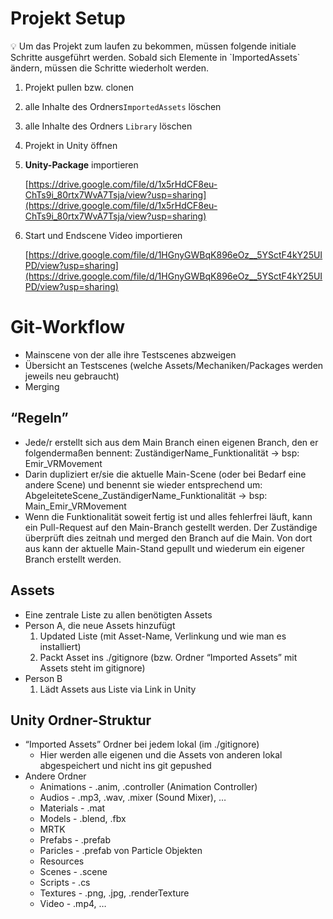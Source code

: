 # Projekt Setup
<aside>
💡 Um das Projekt zum laufen zu bekommen, müssen folgende initiale Schritte ausgeführt werden. Sobald sich Elemente in `ImportedAssets` ändern, müssen die Schritte wiederholt werden.

</aside>

1. Projekt pullen bzw. clonen
2. alle Inhalte des Ordners`ImportedAssets` löschen
3. alle Inhalte des Ordners `Library` löschen
4. Projekt in Unity öffnen
5. **Unity-Package** importieren 
    
    [https://drive.google.com/file/d/1x5rHdCF8eu-ChTs9i_80rtx7WvA7Tsja/view?usp=sharing](https://drive.google.com/file/d/1x5rHdCF8eu-ChTs9i_80rtx7WvA7Tsja/view?usp=sharing)
    
6. Start und Endscene Video importieren
    
    [https://drive.google.com/file/d/1HGnyGWBqK896eOz__5YSctF4kY25UIPD/view?usp=sharing](https://drive.google.com/file/d/1HGnyGWBqK896eOz__5YSctF4kY25UIPD/view?usp=sharing)
    

# Git-Workflow
- Mainscene von der alle ihre Testscenes abzweigen
- Übersicht an Testscenes (welche Assets/Mechaniken/Packages werden jeweils neu gebraucht)
- Merging

## “Regeln”

- Jede/r erstellt sich aus dem Main Branch einen eigenen Branch, den er folgendermaßen bennent: ZuständigerName_Funktionalität → bsp: Emir_VRMovement
- Darin dupliziert er/sie die aktuelle Main-Scene (oder bei Bedarf eine andere Scene) und benennt sie wieder entsprechend um: AbgeleiteteScene_ZuständigerName_Funktionalität → bsp: Main_Emir_VRMovement
- Wenn die Funktionalität soweit fertig ist und alles fehlerfrei läuft, kann ein Pull-Request auf den Main-Branch gestellt werden. Der Zuständige überprüft dies zeitnah und merged den Branch auf die Main. Von dort aus kann der aktuelle Main-Stand gepullt und wiederum ein eigener Branch erstellt werden.

## Assets

- Eine zentrale Liste zu allen benötigten Assets
- Person A, die neue Assets hinzufügt
    1. Updated Liste (mit Asset-Name, Verlinkung und wie man es installiert)
    2. Packt Asset ins ./gitignore (bzw. Ordner “Imported Assets” mit Assets steht im gitignore)
- Person B
    1. Lädt Assets aus Liste via Link in Unity

## Unity Ordner-Struktur

- “Imported Assets” Ordner bei jedem lokal (im ./gitignore)
    - Hier werden alle eigenen und die Assets von anderen lokal abgespeichert und nicht ins git gepushed
- Andere Ordner
    - Animations - .anim, .controller (Animation Controller)
    - Audios - .mp3, .wav, .mixer (Sound Mixer), …
    - Materials - .mat
    - Models - .blend, .fbx
    - MRTK
    - Prefabs - .prefab
    - Paricles - .prefab von Particle Objekten
    - Resources
    - Scenes - .scene
    - Scripts - .cs
    - Textures - .png, .jpg, .renderTexture
    - Video - .mp4, …
